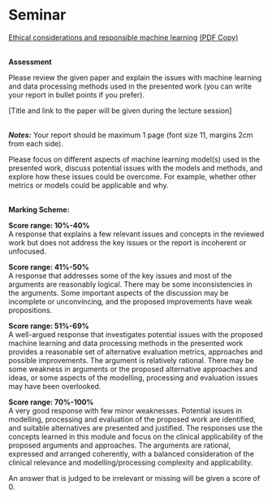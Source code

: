 <H1>Seminar</H1>

[Ethical considerations and responsible machine learning](ML4NuerScience_Ethical_MLpptx.pptx) [(PDF Copy)](ML4NuerScience_Ethical_MLpptx.pdf)<br/></br>



**Assessment**

Please review the given paper and explain the issues with machine learning and data processing methods used in the presented work (you can write your report in bullet points if you prefer). </br>

[Title and link to the paper will be given during the lecture session]<br/> <br/> 

***Notes:*** 
Your report should be maximum 1 page (font size 11, margins 2cm from each side).<br/>

Please focus on different aspects of machine learning model(s) used in the presented work, discuss potential issues with the models and methods, and explore how these issues could be overcome. For example, whether other metrics or models could be applicable and why. <br/><br/> 


**Marking Scheme:**

**Score range: 10%-40%**<br/>
A response that explains a few relevant issues and concepts in the reviewed work but does not address the key issues or the report is incoherent or unfocused. <br/>

**Score range: 41%-50%**<br/>
A response that addresses some of the key issues and most of the arguments are reasonably logical. There may be some inconsistencies in the arguments. Some important aspects of the discussion may be incomplete or unconvincing, and the proposed improvements have weak propositions.<br/> 

**Score range: 51%-69%**<br/>
A well-argued response that investigates potential issues with the proposed machine learning and data processing methods in the presented work provides a reasonable set of alternative evaluation metrics, approaches and possible improvements. The argument is relatively rational. There may be some weakness in arguments or the proposed alternative approaches and ideas, or some aspects of the modelling, processing and evaluation issues may have been overlooked. <br/>

**Score range: 70%-100%** <br/>
A very good response with few minor weaknesses. Potential issues in modelling, processing and evaluation of the proposed work are identified, and suitable alternatives are presented and justified. The responses use the concepts learned in this module and focus on the clinical applicability of the proposed arguments and approaches. The arguments are rational, expressed and arranged coherently, with a balanced consideration of the clinical relevance and modelling/processing complexity and applicability. <br/>


An answer that is judged to be irrelevant or missing will be given a score of 0. <br/>

